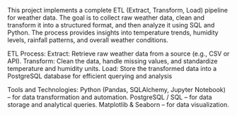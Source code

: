 This project implements a complete ETL (Extract, Transform, Load) pipeline for weather data.
The goal is to collect raw weather data, clean and transform it into a structured format, and then analyze it using SQL and Python.
The process provides insights into temperature trends, humidity levels, rainfall patterns, and overall weather conditions.

ETL Process:
Extract: Retrieve raw weather data from a source (e.g., CSV or API).
Transform: Clean the data, handle missing values, and standardize temperature and humidity units.
Load: Store the transformed data into a PostgreSQL database for efficient querying and analysis

Tools and Technologies:
Python (Pandas, SQLAlchemy, Jupyter Notebook) – for data transformation and automation.
PostgreSQL / SQL – for data storage and analytical queries.
Matplotlib & Seaborn – for data visualization.

